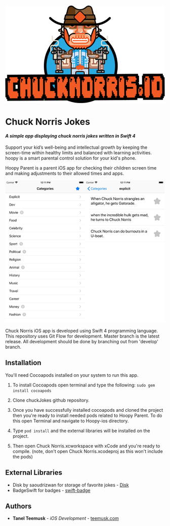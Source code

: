 ![Image of Chucknorris](chuck.png)
# Chuck Norris Jokes
#### _A simple app displaying chuck norris jokes written in Swift 4_

Support your kid’s well-being and intellectual growth by keeping the screen-time within healthy limits and balanced with learning activities. hoopy is a smart parental control solution for your kid's phone.

Hoopy Parent is a parent iOS app for checking their children screen time and making adjustments to their allowed times and apps.

![screenshots](screens.jpg)

Chuck Norris iOS app is developed using Swift 4 programming language.
This repository uses Git Flow for development. Master branch is the latest release. All development should be done by branching out from 'develop' branch.

## Installation

You'll need Cocoapods installed on your system to run this app.

1. To install Cocoapods open terminal and type the following: ```sudo gem install cocoapods```
2. Clone chuckJokes github repository.

3. Once you have successfully installed cocoapods and cloned the project then you're ready to install needed pods related to Hoopy Parent. To do this open Terminal and navigate to Hoopy-ios directory.
4. Type ```pod install``` and the external libraries will be installed on the project.
5. Then open Chuck Norris.xcworkspace with xCode and you're ready to compile. (note, don't open Chuck Norris.xcodeproj as this won't include the pods)

## External Libraries

* Disk by saoudrizwan for storage of favorite jokes - [Disk](https://github.com/saoudrizwan/Disk)
* BadgeSwift for badges - [swift-badge](https://github.com/evgenyneu/swift-badge)

## Authors

* **Tanel Teemusk** - *iOS Development* - [teemusk.com](https://teemusk.com)

